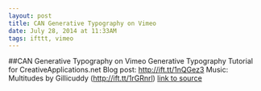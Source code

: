 ```yaml
---
layout: post
title: CAN Generative Typography on Vimeo
date: July 28, 2014 at 11:33AM
tags: ifttt, vimeo
---
```

##CAN Generative Typography on Vimeo
Generative Typography Tutorial for CreativeApplications.net Blog post: http://ift.tt/1nQGez3 Music: Multitudes by Gillicuddy (http://ift.tt/1rGRnrl)
[link to source](http://ift.tt/1rGRnrk) 
